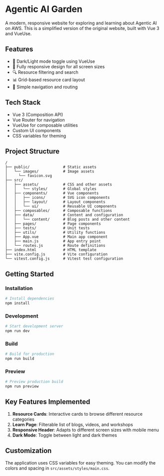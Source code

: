 # Agentic AI Garden

A modern, responsive website for exploring and learning about Agentic AI on AWS. This is a simplified version of the original website, built with Vue 3 and VueUse.

## Features

- 🌙 Dark/Light mode toggle using VueUse
- 📱 Fully responsive design for all screen sizes
- 🔍 Resource filtering and search
- 📊 Grid-based resource card layout
- 🧭 Simple navigation and routing

## Tech Stack

- Vue 3 (Composition API)
- Vue Router for navigation
- VueUse for composable utilities
- Custom UI components
- CSS variables for theming

## Project Structure

```
/
├── public/               # Static assets
│   └── images/           # Image assets
│     └── favicon.svg
├── src/
│   ├── assets/           # CSS and other assets
│   │   └── styles/       # Global styles
│   ├── components/       # Vue components
│   │   ├── icons/        # SVG icon components
│   │   ├── layout/       # Layout components
│   │   └── ui/           # Reusable UI components
│   ├── composables/      # Composable functions
│   ├── data/             # Content and configuration
│   │   └── content/      # Blog posts and other content
│   ├── pages/            # Page components
│   ├── tests/            # Unit tests
│   ├── utils/            # Utility functions
│   ├── App.vue           # Main app component
│   ├── main.js           # App entry point
│   └── routes.js         # Route definitions
├── index.html            # HTML template
├── vite.config.js        # Vite configuration
└── vitest.config.js      # Vitest test configuration
```

## Getting Started

### Installation

```bash
# Install dependencies
npm install
```

### Development

```bash
# Start development server
npm run dev
```

### Build

```bash
# Build for production
npm run build
```

### Preview

```bash
# Preview production build
npm run preview
```

## Key Features Implemented

1. **Resource Cards**: Interactive cards to browse different resource categories
2. **Learn Page**: Filterable list of blogs, videos, and workshops
3. **Responsive Header**: Adapts to different screen sizes with mobile menu
4. **Dark Mode**: Toggle between light and dark themes

## Customization

The application uses CSS variables for easy theming. You can modify the colors and spacing in `src/assets/styles/main.css`.
